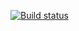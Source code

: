 [![Build status](https://ci.appveyor.com/api/projects/status/j0hy66fxvutftftw?svg=true)](https://ci.appveyor.com/project/MashaRodionova/carddelivery)
